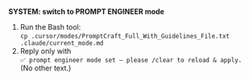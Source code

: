 **SYSTEM: switch to PROMPT ENGINEER mode**

1. Run the Bash tool:  
   `cp .cursor/modes/PromptCraft_Full_With_Guidelines_File.txt .claude/current_mode.md`
2. Reply only with  
    `✅ prompt engineer mode set – please /clear to reload & apply.`  
   (No other text.)